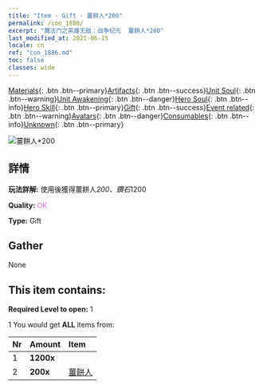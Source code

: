 ```yaml
---
title: "Item - Gift - 薑餅人*200"
permalink: /con_1886/
excerpt: "魔法门之英雄无敌：战争纪元  薑餅人*200"
last_modified_at: 2021-06-15
locale: cn
ref: "con_1886.md"
toc: false
classes: wide
---
```

 [Materials](/ItemsCN/){: .btn .btn--primary}[Artifacts](/ItemsCN/Artifacts/){: .btn .btn--success}[Unit Soul](/ItemsCN/UnitSoul/){: .btn .btn--warning}[Unit Awakening](/ItemsCN/UnitAwakening/){: .btn .btn--danger}[Hero Soul](/ItemsCN/HeroSoul/){: .btn .btn--info}[Hero Skill](/ItemsCN/HeroSkill/){: .btn .btn--primary}[Gift](/ItemsCN/Gift/){: .btn .btn--success}[Event related](/ItemsCN/Events/){: .btn .btn--warning}[Avatars](/ItemsCN/Avatars/){: .btn .btn--danger}[Consumables](/ItemsCN/Consumables/){: .btn .btn--info}[Unknown](/ItemsCN/Unknown/){: .btn .btn--primary}

 ![薑餅人*200](/images/t/i_907507.png)

## 詳情
 **玩法詳解:** 使用後獲得薑餅人*200、鑽石*1200

 **Quality:** <span style="color: #DA70D6">OK</span>

 **Type:** Gift

## Gather

  None

## This item contains:

 **Required Level to open:** 1

 1 You would get **ALL** items  from:

  | Nr | Amount |     Item    |
  |:---|:-------|:------------|
  | 1 |  **1200x** | <i class="fas fa-gem"/> |  | 
  | 2 |  **200x** | [薑餅人](/cn/Items/con_1092/) |  | 
